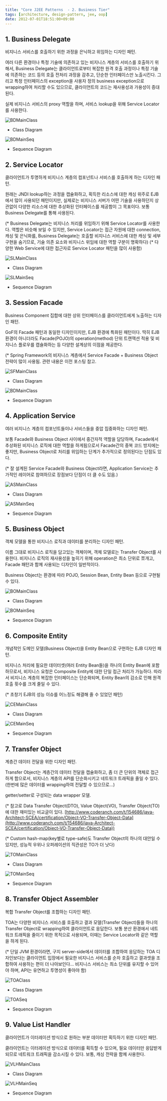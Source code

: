 ```yaml
---
title: "Core J2EE Patterns  - 2. Business Tier"
tags: [architecture, design-pattern, jee, oop]
date: 2012-07-01T18:51:00+09:00
---
```


## 1. Business Delegate
비지니스 서비스를 호출하기 위한 과정을 은닉하고 위임하는 디자인 패턴.

여러 다른 환경이나 특정 기술에 의존하고 있는 비지니스 계층의 서비스를 호출하기 위해서, Business Delegate는 클라이언트로부터 복잡한 원격 호출 과정이나 특정 기술에 의존하는 코드 등의 호출 전처리 과정을 감추고, 단순한 인터페이스만 노출시킨다. 그리고 특정 인터페이스의 exception을 사용자 정의 business exception으로 wrapping하여 처리할 수도 있으므로, 클라이언트의 코드는 재사용성과 가용성이 증대된다.

실제 비지니스 서비스의 proxy 역할을 하며, 서비스 lookup을 위해 Service Locator를 사용한다.

![BDMainClass](../assets/images/2012-07-01-BDMainClass.gif)

- Class Diagram

![BDMainSeq](../assets/images/2012-07-01-BDMainSeq.gif)

- Sequence Diagram


## 2. Service Locator
클라이언트가 투명하게 비지니스 계층의 컴포넌트나 서비스를 호출하게 하는 디자인 패턴.

원래는 JNDI lookup하는 과정을 캡슐화하고, 획득한 리소스에 대한 캐싱 위주로 EJB에서 많이 사용되던 패턴이지만, 실제로는 비지니스 서버가 어떤 기술을 사용하던지 상관없이 다양한 리소스에 대한 추상화된 인터페이스를 제공함이 그 목표이다. 보통 Business Delegate를 통해 사용된다.

(* Business Delegate는 비지니스 처리를 위임하기 위해 Service Locator를 사용한다. 역할은 비슷해 보일 수 있지만, Service Locator는 접근 자원에 대한 connection, 캐싱 및 은닉화를, Business Delegate는 호출할 비지니스 서비스에 대한 캐싱 및 세부 구현을 숨기므로, 기술 의존 요소와 비지니스 위임에 대한 역할 구분이 명확하다)
(* 다양한 Web Service에 대한 접근자로 Service Locator 패턴을 많이 사용함)

![SLMainClass](../assets/images/2012-07-01-SLMainClass.gif)

- Class Diagram

![SLMainSeq](../assets/images/2012-07-01-SLMainSeq.gif)

- Sequence Diagram


## 3. Session Facade
Business Component 집합에 대한 상위 인터페이스를 클라이언트에게 노출하는 디자인 패턴.

GoF의 Facade 패턴과 동일한 디자인이지만, EJB 환경에 특화된 패턴이다. 딱히 EJB 환경이 아니더라도 Facade(POJO)의 operation(method) 단위 트랜잭션 적용 및 비지니스 플로우를 캡슐화하는 등 다양한 설계상의 이점을 제공한다.

(* Spring Framework의 비지니스 계층에서 Service Facade + Business Object 전략이 많이 사용됨. 관련 내용은 이전 포스팅 참고.

![SFMainClass](../assets/images/2012-07-01-SFMainClass.gif)

- Class Diagram

![BDMainClass](../assets/images/2012-07-01-SFMainSeq.gif)

- Sequence Diagram


## 4. Application Service
여러 비지니스 계층의 컴포넌트들이나 서비스들을 중압 집중화하는 디자인 패턴.

보통 Facade와 Business Object 사이에서 중간자적 역할을 담당하며, Facade에서 추상화된 비지니스 로직에 대한 역할을 하게됨으로서 Facade간의 중복 코드 방지에는 좋지만, Business Object로 처리를 위임하는 단계가 추가적으로 정의된다는 단점도 있다.

(* 잘 설계된 Service Facade와 Business Object라면, Application Service는 추가적인 레이어로 참여하므로 장점보다 단점이 더 클 수도 있음.) 

![ASMainClass](../assets/images/2012-07-01-ASMainClass.gif)

- Class Diagram

![ASMainSeq](../assets/images/2012-07-01-ASMainSeq.gif)

- Sequence Diagram


## 5. Business Object
객체 모델을 통한 비지니스 로직과 데이터를 분리하는 디자인 패턴.

이름 그대로 비지니스 로직을 담고있는 객체이며, 객체 모델로는 Transfer Object를 사용한다. 비지니스 로직의 재사용성을 높히기 위해 operation은 최소 단위로 쪼개고, Facade 패턴과 함께 사용되는 디자인이 일반적이다.

Business Object는 환경에 따라 POJO, Session Bean, Entity Bean 등으로 구현될 수 있다.

![BOMainClass](../assets/images/2012-07-01-BOMainClass.gif)

- Class Diagram

![BOMainSeq](../assets/images/2012-07-01-BOMainSeq.gif)

- Sequence Diagram


## 6. Composite Entity
개념적인 도메인 모델(Business Object)을 Entity Bean으로 구현하는 EJB 디자인 패턴.

비지니스 처리에 필요한 데이터셋(여러 Entity Bean들)을 하나의 Entity Bean에 포함하므로서, 비지니스 요청은 Composite Entity에 대한 단일 접근 처리가 가능하다. 따라서 비지니스 계층의 복잡한 인터페이스는 단순화되며, Entity Bean의 감소로 인해 원격 호출 횟수를 크게 줄일 수 있다.

(* 초창기 EJB의 성능 이슈를 어느정도 해결해 줄 수 있었던 패턴)

![CEMainClass](../assets/images/2012-07-01-CEMainClass.gif)

- Class Diagram

![CEMainSeq](../assets/images/2012-07-01-CEMainSeq.gif)

- Sequence Diagram


## 7. Transfer Object
계층간 데이터 전달을 위한 디자인 패턴.

Transfer Object는 계층간의 데이터 전달을 캡슐화하고, 좀 더 큰 단위의 객체로 접근하게 함으로서, 비지니스 계층의 API를 단순화시키고 네트워크 트래픽을 줄일 수 있다. (한번에 많은 데이터를 wrapping하여 전달할 수 있으므로...)

getter/setter로 구성되는 data wrapper 모델.

(* 참고로 Data Transfer Object(DTO), Value Object(VO), Transfer Object(TO)에 대한 재미있는 비교글이 있다. [http://www.coderanch.com/t/154686/java-Architect-SCEA/certification/Object-VO-Transfer-Object-Data](http://www.coderanch.com/t/154686/java-Architect-SCEA/certification/Object-VO-Transfer-Object-Data))

(* Custom hash-map(key별로 type-safe)도 Transfer Object의 하나의 대안일 수 있지만, 성능적 우위나 오퍼레이션의 직관성은 TO가 더 낫다) 

![TOMainClass](../assets/images/2012-07-01-TOMainClass.gif)

- Class Diagram

![TOMainSeq](../assets/images/2012-07-01-TOMainSeq.gif)

- Sequence Diagram


## 8. Transfer Object Assembler
복합 Transfer Object를 조합하는 디자인 패턴.

TOA는 다양한 비지니스 서비스를 호출하고 결과 모델(Transfer Object)들을 하나의 Transfer Object로 wrapping하여 클라이언트로 응답한다. 보통 분산 환경에서 네트워크 트래픽을 줄이기 위한 목적으로 사용되며, 이때는 Service Locator와 같은 역할을 하게 된다.

(* 단일 JVM 환경이라면, 구지 server-side에서 데이터를 조합하여 응답하는 TOA 디자인보다는 클라이언트 입장에서 필요한 비지니스 서비스를 순차 호출하고 결과셋을 조합하여 사용하는 편이 더 나아보인다... 비지니스 서비스는 최소 단위를 유지할 수 있어야 하며, API는 유연하고 투명성이 좋아야 함) 

![TOAClass](../assets/images/2012-07-01-TOAClass.gif)

- Class Diagram

![TOASeq](../assets/images/2012-07-01-TOASeq.gif)

- Sequence Diagram


## 9. Value List Handler
클라이언트가 이터레이션 방식으로 원하는 부분 데이터만 획득하기 위한 디자인 패턴.

클라이언트는 이터레이션 방식으로 데이터를 획득할 수 있으며, 필요 데이터만 응답받게 되므로 네트워크 트래픽을 감소시킬 수 있다. 보통, 캐싱 전략을 함께 사용한다.

![VLHMainClass](../assets/images/2012-07-01-VLHMainClass.gif)

- Class Diagram

![VLHMainSeq](../assets/images/2012-07-01-VLHMainSeq.gif)

- Sequence Diagram

